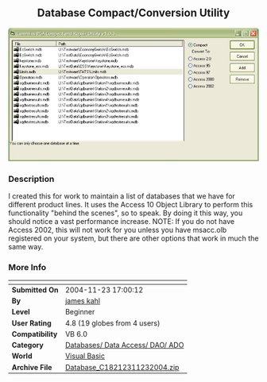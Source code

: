 ﻿<div align="center">

## Database Compact/Conversion Utility

<img src="PIC20041123185563961.JPG">
</div>

### Description

I created this for work to maintain a list of databases that we have for different product lines. It uses the Access 10 Object Library to perform this functionality "behind the scenes", so to speak. By doing it this way, you should notice a vast performance increase. NOTE: If you do not have Access 2002, this will not work for you unless you have msacc.olb registered on your system, but there are other options that work in much the same way.
 
### More Info
 


<span>             |<span>
---                |---
**Submitted On**   |2004-11-23 17:00:12
**By**             |[james kahl](https://github.com/Planet-Source-Code/PSCIndex/blob/master/ByAuthor/james-kahl.md)
**Level**          |Beginner
**User Rating**    |4.8 (19 globes from 4 users)
**Compatibility**  |VB 6\.0
**Category**       |[Databases/ Data Access/ DAO/ ADO](https://github.com/Planet-Source-Code/PSCIndex/blob/master/ByCategory/databases-data-access-dao-ado__1-6.md)
**World**          |[Visual Basic](https://github.com/Planet-Source-Code/PSCIndex/blob/master/ByWorld/visual-basic.md)
**Archive File**   |[Database\_C18212311232004\.zip](https://github.com/Planet-Source-Code/james-kahl-database-compact-conversion-utility__1-57391/archive/master.zip)








